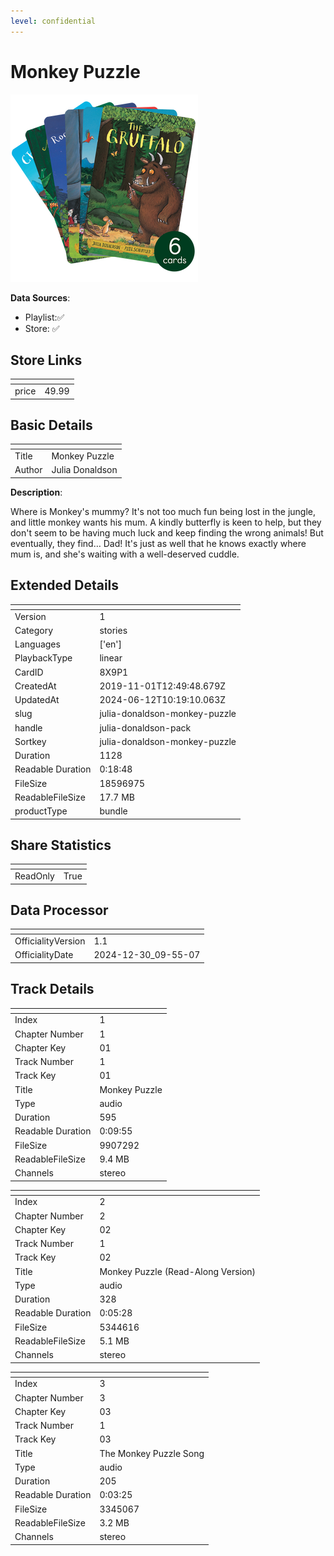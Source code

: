 ```yaml
---
level: confidential
---
```

# Monkey Puzzle

![card_[8X9P1].png](../../img/cards/card_[8X9P1].png)

**Data Sources**: 

- Playlist:✅
- Store: ✅


## Store Links

| <!-- --> | <!-- --> |
| - | - |
| price | 49.99 |


## Basic Details

| <!-- --> | <!-- --> |
| - | - |
| Title | Monkey Puzzle |
| Author | Julia Donaldson |

**Description**:

Where is Monkey's mummy? It's not too much fun being lost in the jungle, and little monkey wants his mum. A kindly butterfly is keen to help, but they don't seem to be having much luck and keep finding the wrong animals! But eventually, they find… Dad! It's just as well that he knows exactly where mum is, and she's waiting with a well-deserved cuddle.


## Extended Details

| <!-- --> | <!-- --> |
| - | - |
| Version | 1 |
| Category | stories |
| Languages | ['en'] |
| PlaybackType | linear |
| CardID | 8X9P1 |
| CreatedAt | 2019-11-01T12:49:48.679Z |
| UpdatedAt | 2024-06-12T10:19:10.063Z |
| slug | julia-donaldson-monkey-puzzle |
| handle | julia-donaldson-pack |
| Sortkey | julia-donaldson-monkey-puzzle |
| Duration | 1128 |
| Readable Duration | 0:18:48 |
| FileSize | 18596975 |
| ReadableFileSize | 17.7 MB |
| productType | bundle |


## Share Statistics

| <!-- --> | <!-- --> |
| - | - |
| ReadOnly | True |


## Data Processor

| <!-- --> | <!-- --> |
| - | - |
| OfficialityVersion | 1.1
| OfficialityDate | 2024-12-30_09-55-07


## Track Details

| <!-- --> | <!-- --> |
| - | - |
| Index | 1 |
| Chapter Number | 1 |
| Chapter Key | 01 |
| Track Number | 1 |
| Track Key | 01 |
| Title | Monkey Puzzle |
| Type | audio |
| Duration | 595 |
| Readable Duration | 0:09:55 |
| FileSize | 9907292 |
| ReadableFileSize | 9.4 MB |
| Channels | stereo |

| <!-- --> | <!-- --> |
| - | - |
| Index | 2 |
| Chapter Number | 2 |
| Chapter Key | 02 |
| Track Number | 1 |
| Track Key | 02 |
| Title | Monkey Puzzle (Read-Along Version) |
| Type | audio |
| Duration | 328 |
| Readable Duration | 0:05:28 |
| FileSize | 5344616 |
| ReadableFileSize | 5.1 MB |
| Channels | stereo |

| <!-- --> | <!-- --> |
| - | - |
| Index | 3 |
| Chapter Number | 3 |
| Chapter Key | 03 |
| Track Number | 1 |
| Track Key | 03 |
| Title | The Monkey Puzzle Song |
| Type | audio |
| Duration | 205 |
| Readable Duration | 0:03:25 |
| FileSize | 3345067 |
| ReadableFileSize | 3.2 MB |
| Channels | stereo |

